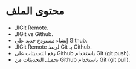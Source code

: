 # محتوى الملف 

- الـGit Remote.
- الـGit vs Github.
- إنشاء مستودع جديد على Github.
- الـGit Remote لربط Git بـ Github.
- رفع التحديثات على Github باستخدام Git (git push).
- تحميل التحديثات من Github باستخدام Git (git pull).
